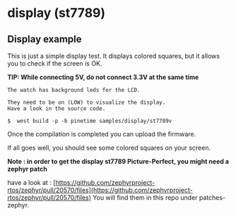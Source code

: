 # display (st7789)

## Display    example

This is just a simple display test.
It displays colored squares, but it allows you to check if the screen is OK.

**TIP: While connecting 5V, do not connect 3.3V at the same time**

```
The watch has background leds for the LCD.

They need to be on (LOW) to visualize the display.
Have a look in the source code.
```

```
$  west build -p -b pinetime samples/display/st7789v
```

Once the compilation is completed you can upload the firmware.

If all goes well, you should see some colored squares on your screen.

**Note : in order to get the display st7789 Picture-Perfect, you might need a zephyr patch**

have a look at : [https://github.com/zephyrproject-rtos/zephyr/pull/20570/files](https://github.com/zephyrproject-rtos/zephyr/pull/20570/files)
You will find them in this repo under patches-zephyr.

